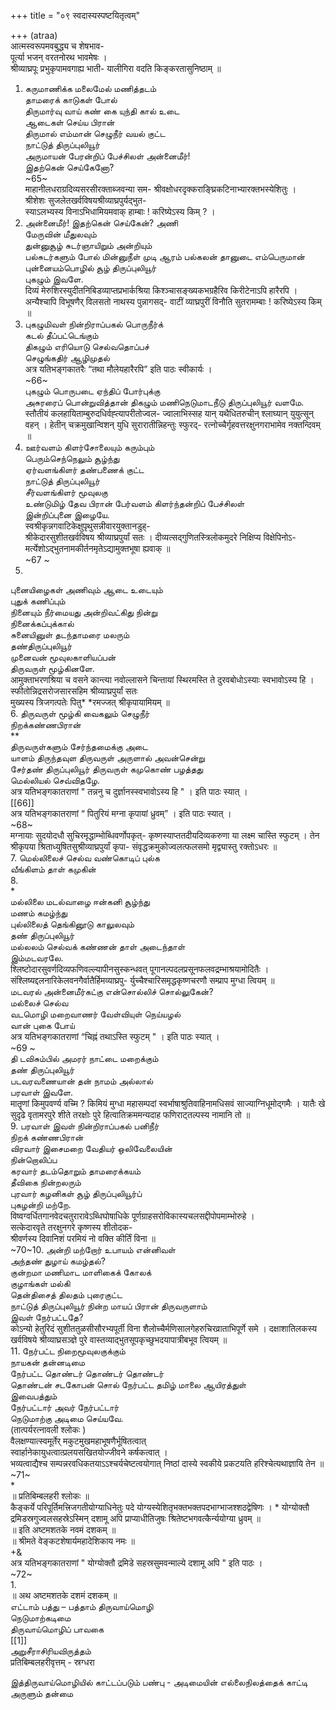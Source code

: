 +++
title = "०९ स्वदास्यस्पष्टयितृत्वम्"

+++
(atraa)   
आत्मस्वरूपमवबुद्ध्य च शेषभाव-   
पूर्त्या भजन् वरतनोरथ भावमेषः ।   
श्रीव्याघ्रपूः प्रभुकृपामवगाह्य भाती- यालीगिरा वदति किङ्करतासुनिष्ठाम् ॥   
1. கருமாணிக்க மலைமேல் மணித்தடம்   
தாமரைக் காடுகள் போல்   
திருமார்வு வாய் கண் கை யுந்தி கால் உடை   
ஆடைகள் செய்ய பிரான்   
திருமால் எம்மான் செழுநீர் வயல் குட்ட   
நாட்டுத் திருப்புலியூர்   
அருமாயன் பேரன்றிப் பேச்சிலள் அன்னைமீர்!   
இதற்கென் செய்கேனோ?   
~65~   
माहानीलधराग्रदिव्यसरसीरक्ताब्जवन्या सम- श्रीवक्षोधरदृक्कराङ्घ्रिकटिनाभ्यारक्तभस्येशितुः ।   
श्रीशेशः सुजलेतखर्वविषयश्रीव्याघ्रपुर्यद्भुत-   
स्याऽलभ्यस्य विनाऽभिधामियमवाक् हाम्बाः ! करिष्येऽस्य किम् ? ।   
2. அன்னைமீர்! இதற்கென் செய்கேன்? அணி   
மேருவின் மீதுலவும்   
துன்னுசூழ் சுடர்ஞாயிறும் அன்றியும்   
பல்சுடர்களும் போல் மின்னுநீள் முடி ஆரம் பல்கலன் தானுடை எம்பெருமான் புன்னையம்பொழில் சூழ் திருப்புலியூர்   
புகழும் இவளே.   
दिव्यं मेरुशिरस्युदीतनिबिडव्याप्तप्रभार्कश्रिया किश्ञ्चासङ्ख्यकभग्रहैरिव किरीटेनाऽपि हारैरपि । अन्यैश्चापि विभूषणैर् विलसतो नाथस्य पुन्नागसद्- वाटीं व्याघ्रपुरीं विनौति सुतरामम्बाः ! करिष्येऽस्य किम् ॥   
3. புகழுமிவள் நின்றிராப்பகல் பொருநீர்க்   
கடல் தீப்பட்டெங்கும்   
திகழும் எரியொடு செல்வதொப்பச்   
செழுங்கதிர் ஆழிமுதல்   
अत्र यतिभङ्गकातरैः “तथा मौलेयहारैरपि” इति पाठः स्वीकार्यः ।   
~66~   
புகழும் பொருபடை ஏந்திப் போர்புக்கு   
அசுரரைப் பொன்றுவித்தான் திகழும் மணிநெடுமாடநீடு திருப்புலியூர் வளமே.   
स्तौतीयं कलहायिताम्बुरुदधिर्वह्त्यापरीतोज्वल- ज्वालाभिस्सह यान् यथैधितरुचीन् श्लाघ्यान् युयुत्सून् वहन् । हेतीन् चक्रमुखान्विशन् युधि सुरारातीन्निहन्तुः स्फुरद्- रत्नोच्चैर्गृहवत्तरक्षुनगराभामेव नक्तन्दिवम् ॥   
4. ஊர்வளம் கிளர்சோலையும் கரும்பும்   
பெரும்செந்நெலும் சூழ்ந்து   
ஏர்வளங்கிளர் தண்பணைக் குட்ட   
நாட்டுத் திருப்புலியூர்   
சீர்வளங்கிளர் மூவுலகு   
உண்டுமிழ் தேவ பிரான் பேர்வளம் கிளர்ந்தன்றிப் பேச்சிலள்   
இன்றிப்புனை இழையே.   
स्वश्रीकृन्नगवाटिकेक्षुपृथुसन्नीवारयुक्तानडुह्-   
श्रीकेदारसुशीतखर्वविषय श्रीव्याघ्रपुर्यां सतः । दीव्यत्सद्गुणितस्त्रिलोकमुदरे निक्षिप्य विक्षेपिनोऽ- मर्त्येशोऽद्भुतनामकीर्तनमृतेऽद्यामुक्तभूषा ह्यवाक् ॥   
~67 ~   
5.   
புனையிழைகள் அணிவும் ஆடை உடையும்   
புதுக் கணிப்பும்   
நினையும் நீர்மையது அன்றிவட்கிது நின்று   
நினைக்கப்புக்கால்   
சுனையினுள் தடந்தாமரை மலரும்   
தண்திருப்புலியூர்   
முனைவன் மூவுலகாளியப்பன்   
திருவருள் மூழ்கினளே.   
आमुक्ताभरणश्रिया च वसने कान्त्या नवोल्लासने चिन्तायां स्थिरमस्ति ते दुरवबोधोऽस्याः स्वभावोऽस्य हि । स्फीतोन्निद्रसरोजसारसहिम श्रीव्याघ्रपुर्यां सतः   
मुख्यस्य त्रिजगत्पतेः पितु* *रमज्जत् श्रीकृपायामियम् ॥   
6. திருவருள் மூழ்கி வைகலும் செழுநீர்   
நிறக்கண்ணபிரான்   
**   
திருவருள்களும் சேர்ந்தமைக்கு அடை   
யாளம் திருந்தவுள திருவருள் அருளால் அவன்சென்று   
சேர்தண் திருப்புலியூர் திருவருள் கமுகொண் பழத்தது   
மெல்லியல் செவ்விதழே.   
अत्र यतिभङ्गकातराणां " तन्ननु च दुर्ज्ञानस्स्वभावोऽस्य हि " । इति पाठः स्यात् ।   
[[66]]  
अत्र यतिभङ्गकातराणां “ पितुरियं मग्ना कृपायां ध्रुवम्” । इति पाठः स्यात् ।   
~68~   
मग्नायाः सुदयोदधौ सुचिरमृद्धाम्भोब्धिवर्णोपकृत्- कृष्णस्याप्ततदीयदिव्यकरुणा या लक्ष्म चास्ति स्फुटम् । तेन श्रीकृपया श्रिताध्युषितसुश्रीव्याघ्रपुर्यां कृपा- संवृद्धक्रमुकोज्वलत्फलसमो मृद्व्यास्तु रक्तोऽधरः ॥   
7. மெல்லிலைச் செல்வ வண்கொடிப் புல்க   
வீங்கிளம் தாள் கமுகின்   
8.   
*   
மல்லிலை மடல்வாழை ஈன்கனி சூழ்ந்து   
மணம் கமழ்ந்து   
புல்லிலைத் தெங்கினூடு காலுலவும்   
தண் திருப்புலியூர்   
மல்லலம் செல்வக் கண்ணன் தாள் அடைந்தாள்   
இம்மடவரலே.   
श्लिष्टोदारसुवर्णदिव्यफणिवल्ल्यापीनसुस्कन्धवत् पूगानल्पदलप्रसूनफलवद्रम्भाश्रयामोदितैः । संश्लिष्यद्दलनारिकेलवनगैर्वातैर्हिमव्याघ्रपु- र्युच्चैश्चारिसमृद्धकृष्णचरणौ सम्प्राप मुग्धा त्वियम् ॥   
மடவரல் அன்னைமீர்கட்கு என்சொல்லிச் சொல்லுகேன்?   
மல்லைச் செல்வ   
வடமொழி மறைவாணர் வேள்வியுள் நெய்யழல்   
வான் புகை போய்   
अत्र यतिभङ्गकातराणां “चिह्नं तथाऽस्ति स्फुटम् " । इति पाठः स्यात् ।   
~69 ~   
தி டவிசும்பில் அமரர் நாட்டை மறைக்கும்   
தண் திருப்புலியூர்   
படவரவணையான் தன் நாமம் அல்லால்   
பரவாள் இவளே.   
मातॄणां किमुपवर्ण्य वच्मि ? किमियं मुग्धा महासम्पदां स्वर्भाषाश्रुतिवाहिनामधिसवं साज्याग्निधूमोद्गमैः । यातैः खे सुदृढे वृतामरपुरे शीते तरक्षोः पुरे हित्वातिक्रममन्यदाह फणिराट्तल्पस्य नामानि तो ॥   
9. பரவாள் இவள் நின்றிராப்பகல் பனிநீர்   
நிறக் கண்ணபிரான்   
விரவார் இசைமறை வேதியர் ஒலிவேலையின்   
நின்றொலிப்ப   
கரவார் தடம்தொறும் தாமரைக்கயம்   
தீவிகை நின்றலரும்   
புரவார் கழனிகள் சூழ் திருப்புலியூர்ப்   
புகழன்றி மற்றே.   
विष्वग्वर्धितगानवेदचतुरारावेऽब्धिघोषाधिके पूर्णग्राहसरोविकास्यचलसद्दीपोपमाम्भोरुहे ।   
सत्केदारवृते तरक्षुनगरे कृष्णस्य शीतोदक-   
श्रीवर्णस्य दिवानिशं परमियं नो वक्ति कीर्तिं विना ॥   
~70~10. அன்றி மற்றோர் உபாயம் என்னிவள்   
அந்தண் துழாய் கமழ்தல்?   
குன்றமா மணிமாட மாளிகைக் கோலக்   
குழாங்கள் மல்கி   
தென்திசைத் திலதம் புரைகுட்ட   
நாட்டுத் திருப்புலியூர் நின்ற மாயப் பிரான் திருவருளாம்   
இவள் நேர்பட்டதே?   
कोऽन्यो हेतुरिदं सुशीततुळसीसौरभ्यपूर्ती विना शैलोच्चैर्मणिसालगेहरुचिरव्राताभिपूर्णे समे । दक्षाशातिलकस्य खर्वविषये श्रीव्याघ्रसञ्ज्ञे पुरे वास्तव्याद्भुतसूपकृच्छुभदयापात्रीबभूव त्वियम् ॥   
11. நேர்பட்ட நிறைமூவுலகுக்கும்   
நாயகன் தன்னடிமை   
நேர்பட்ட தொண்டர் தொண்டர் தொண்டர்   
தொண்டன் சடகோபன் சொல் நேர்பட்ட தமிழ் மாலை ஆயிரத்துள்   
இவைபத்தும்   
நேர்பட்டார் அவர் நேர்பட்டார்   
நெடுமாற்கு அடிமை செய்யவே.   
(तात्पर्यरत्नावली श्लोकः )   
वैलक्षण्यात्स्वमूर्तेर् मकुटमुखमहाभूषणैर्भूषितत्वात्   
स्वार्हानेकायुधत्वात्प्रलयसखितयोज्जीवने कर्षकत्वात् ।   
भव्यत्वाद्यैश्च सम्पन्नरवधिकतयाऽऽश्चर्यचेष्टत्वयोगात् निष्ठां दास्ये स्वकीये प्रकटयति हरिश्चेत्यथाज्ञायि तेन ॥   
~71~   
*   
॥ प्रतिबिम्बलहरी श्लोकः ॥   
कैङ्कर्ये परिपूर्तिमत्त्रिजगतीयोग्याधिनेतुः पदे योग्यस्येशितृभक्तभक्तपदभाग्भाजश्शठद्वेषिणः । * योग्योक्तौ द्रमिडस्रगुज्वलसहस्रेऽस्मिन् दशामू अपि प्राप्याधीतिजुषः श्रितेष्टभगवत्कैर्न्ययोग्या ध्रुवम् ॥   
॥ इति अष्टमशतके नवमं दशकम् ॥   
॥ श्रीमते वेङ्कटशेषार्यमहादेशिकाय नमः ॥   
+&   
अत्र यतिभङ्गकातराणां " योग्योक्तौ द्रमिडे सहस्रसुमवन्माल्ये दशामू अपि " इति पाठः ।   
~72~   
1.   
॥ अथ अष्टमशतके दशमं दशकम् ॥   
எட்டாம் பத்து – பத்தாம் திருவாய்மொழி   
நெடுமாற்கடிமை   
திருவாய்மொழிப் பாவகை   
[[1]]  
அறுசீராசிரியவிருத்தம்   
प्रतिबिम्बलहरीवृत्तम् - स्रग्धरा   

இத்திருவாய்மொழியில் காட்டப்படும் பண்பு - அடிமையின் எல்லைநிலத்தைக் காட்டி அருளும் தன்மை   

